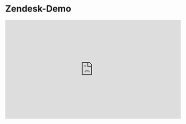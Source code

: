 # Zendesk-Demo

<iframe width="560" height="315" src="https://www.youtube.com/watch?v=1XZYxbS4W8g" frameborder="0" allow="accelerometer; autoplay; clipboard-write; encrypted-media; gyroscope; picture-in-picture" allowfullscreen></iframe>

